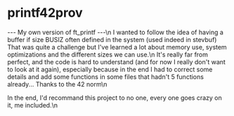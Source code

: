 # printf42prov

--- My own version of ft_printf ---\n
I wanted to follow the idea of having a buffer if size BUSIZ often defined in the system (used indeed in stevbuf)\
That was quite a challenge but I've learned a lot about memory use, system optimizations and the different sizes we can use.\n
It's really far from perfect, and the code is hard to understand (and for now I really don't want to look at it again), especially because in the end I had to correct some details and add some functions in some files that hadn't 5 functions already... Thanks to the 42 norm\n

In the end, I'd recommand this project to no one, every one goes crazy on it, me included.\n

